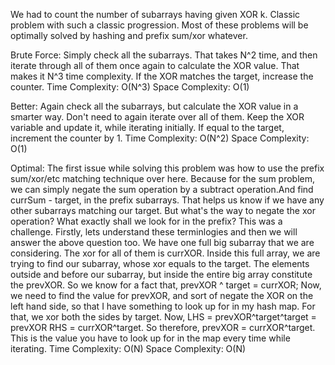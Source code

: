 We had to count the number of subarrays having given XOR k.
Classic problem with such a classic progression.
Most of these problems will be optimally solved by hashing and prefix sum/xor whatever.

Brute Force:
Simply check all the subarrays. That takes N^2 time, and then iterate through all of them once again to calculate the XOR value. That makes it N^3 time complexity. If the XOR matches the target, increase the counter.
Time Complexity: O(N^3)
Space Complexity: O(1)

Better:
Again check all the subarrays, but calculate the XOR value in a smarter way. Don't need to again iterate over all of them. Keep the XOR variable and update it, while iterating initially. If equal to the target, increment the counter by 1.
Time Complexity: O(N^2)
Space Complexity: O(1)

Optimal:
The first issue while solving this problem was how to use the prefix sum/xor/etc matching technique over here. Because for the sum problem, we can simply negate the sum operation by a subtract operation.And find currSum - target, in the prefix subarrays. That helps us know if we have any other subarrays matching our target. But what's the way to negate the xor operation? What exactly shall we look for in the prefix? This was a challenge.
Firstly, lets understand these terminlogies and then we will answer the above question too.
We have one full big subarray that we are considering. The xor for all of them is currXOR. Inside this full array, we are trying to find our subarray, whose xor equals to the target. The elements outside and before our subarray, but inside the entire big array constitute the prevXOR.
So we know for a fact that, prevXOR ^ target = currXOR;
Now, we need to find the value for prevXOR, and sort of negate the XOR on the left hand side, so that I have something to look up for in my hash map.
For that, we xor both the sides by target. Now, LHS = prevXOR^target^target = prevXOR
RHS = currXOR^target. So therefore, prevXOR = currXOR^target. This is the value you have to look up for in the map every time while iterating.
Time Complexity: O(N)
Space Complexity: O(N)